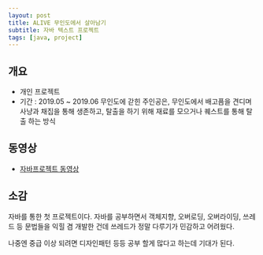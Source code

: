 ```yaml
---
layout: post
title: ALIVE 무인도에서 살아남기
subtitle: 자바 텍스트 프로젝트
tags: [java, project]
---
```


## 개요
- 개인 프로젝트
- 기간 : 2019.05 ~ 2019.06
무인도에 갇힌 주인공은, 무인도에서 배고픔을 견디며 사냥과 채집을 통해 생존하고, 탈출을 하기 위해 재료를 모으거나 퀘스트를 통해 탈출 하는 방식

## 동영상
* [자바프로젝트 동영상](https://www.youtube.com/watch?v=ProO-0UMWHU)

## 소감
자바를 통한 첫 프로젝트이다.
자바를 공부하면서 객체지향, 오버로딩, 오버라이딩, 쓰레드 등 문법들을 익힐 겸 개발한 건데
쓰레드가 정말 다루기가 민감하고 어려웠다.

나중엔 중급 이상 되려면 디자인패턴 등등 공부 할게 많다고 하는데 기대가 된다.


